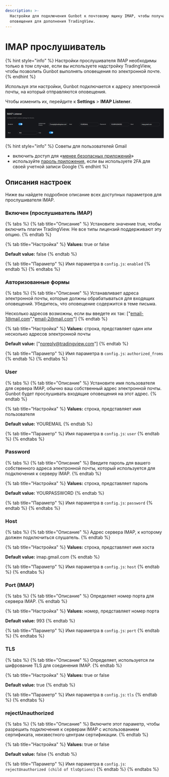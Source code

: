 ```yaml
---
description: >-
  Настройки для подключения Gunbot к почтовому ящику IMAP, чтобы получать
  оповещения для дополнения TradingView.
---
```


# IMAP прослушиватель

{% hint style="info" %}
Настройки прослушивателя IMAP необходимы только в том случае, если вы используете надстройку TradingView, чтобы позволить Gunbot выполнять оповещения по электронной почте.
{% endhint %}

Используя эти настройки, Gunbot подключается к адресу электронной почты, на который отправляются оповещения.

Чтобы изменить их, перейдите к **Settings** &gt; **IMAP Listener**.

![&#x41F;&#x430;&#x440;&#x430;&#x43C;&#x435;&#x442;&#x440;&#x44B; &#x43D;&#x430;&#x441;&#x442;&#x440;&#x43E;&#x435;&#x43A; &#x434;&#x43B;&#x44F; &#x43F;&#x43E;&#x434;&#x43A;&#x43B;&#x44E;&#x447;&#x435;&#x43D;&#x438;&#x44F; Gunbot &#x43A; &#x432;&#x430;&#x448;&#x435;&#x43C;&#x443; &#x43F;&#x43E;&#x447;&#x442;&#x43E;&#x432;&#x43E;&#x43C;&#x443; &#x44F;&#x449;&#x438;&#x43A;&#x443; IMAP.](../../.gitbook/assets/assets_-l_rejuz9k0bdqxsqvuh_-lmxt1yf3ouopnscbsy1_-lmxtqzhrd5k5wmakbnm_image.png)

{% hint style="info" %}
Советы для пользователей Gmail

* включить доступ для «[менее безопасных приложений](https://support.google.com/accounts/answer/6010255?hl=en)» 
* используйте [пароль приложения](https://support.google.com/accounts/answer/185833?hl=en), если вы используете 2FA для своей учетной записи Google
{% endhint %}

## Описания настроек

Ниже вы найдете подробное описание всех доступных параметров для прослушивателя IMAP.

### Включен \(прослушиватель IMAP\)

{% tabs %}
{% tab title="Описание" %}
Установите значение true, чтобы включить плагин TradingView. Не все типы лицензий поддерживают эту опцию.
{% endtab %}

{% tab title="Настройка" %}
**Values:** true or false

**Default value:** false
{% endtab %}

{% tab title="Параметр" %}
Имя параметра в `config.js`: `enabled`
{% endtab %}
{% endtabs %}

### Авторизованные формы

{% tabs %}
{% tab title="Описание" %}
Устанавливает адреса электронной почты, которые должны обрабатываться для входящих оповещений. Убедитесь, что оповещение содержится в теме письма.

Несколько адресов возможны, если вы введете их так: \["email-1@mail.com","email-2@mail.com"\]
{% endtab %}

{% tab title="Настройка" %}
**Values:** строка, представляет один или несколько адресов электронной почты

**Default value:** \["noreply@tradingview.com"\]
{% endtab %}

{% tab title="Параметр" %}
Имя параметра в `config.js`: `authorized_froms`
{% endtab %}
{% endtabs %}

### User <a id="user"></a>

{% tabs %}
{% tab title="Описание" %}
Установите имя пользователя для сервера IMAP, обычно ваш собственный адрес электронной почты. Gunbot будет прослушивать входящие оповещения на этот адрес.
{% endtab %}

{% tab title="Настройка" %}
**Values:** строка, представляет имя пользователя

**Default value:** YOUREMAIL
{% endtab %}

{% tab title="Параметр" %}
Имя параметра в `config.js`: `user`
{% endtab %}
{% endtabs %}

### Password <a id="password"></a>

{% tabs %}
{% tab title="Описание" %}
Введите пароль для вашего собственного адреса электронной почты, который используется для подключения к серверу IMAP.
{% endtab %}

{% tab title="Настройка" %}
**Values:** строка, представляет пароль

**Default value:** YOURPASSWORD
{% endtab %}

{% tab title="Параметр" %}
Имя параметра в `config.js`: `password`
{% endtab %}
{% endtabs %}

### Host <a id="host"></a>

{% tabs %}
{% tab title="Описание" %}
Адрес сервера IMAP, к которому должен подключиться слушатель.
{% endtab %}

{% tab title="Настройка" %}
**Values:** строка, представляет имя хоста

**Default value:** imap.gmail.com
{% endtab %}

{% tab title="Параметр" %}
Имя параметра в `config.js`: `host`
{% endtab %}
{% endtabs %}

### Port \(IMAP\) <a id="port-imap"></a>

{% tabs %}
{% tab title="Описание" %}
Определяет номер порта для сервера IMAP.
{% endtab %}

{% tab title="Настройка" %}
**Values:** номер, представляет номер порта

**Default value:** 993
{% endtab %}

{% tab title="Параметр" %}
Имя параметра в `config.js`: `port`
{% endtab %}
{% endtabs %}

### TLS <a id="tls"></a>

{% tabs %}
{% tab title="Описание" %}
Определяет, используется ли шифрование TLS для соединения IMAP.
{% endtab %}

{% tab title="Настройка" %}
**Values:** true or false

**Default value:** true
{% endtab %}

{% tab title="Параметр" %}
Имя параметра в `config.js`: `tls`
{% endtab %}
{% endtabs %}

### rejectUnauthorized <a id="rejectunauthorized"></a>

{% tabs %}
{% tab title="Описание" %}
Включите этот параметр, чтобы разрешить подключения к серверам IMAP с использованием сертификата, неизвестного центрам сертификации.
{% endtab %}

{% tab title="Настройка" %}
**Values:** true or false

**Default value:** false
{% endtab %}

{% tab title="Параметр" %}
Имя параметра в `config.js`: `rejectUnauthorized (child of tlsOptions)`
{% endtab %}
{% endtabs %}

